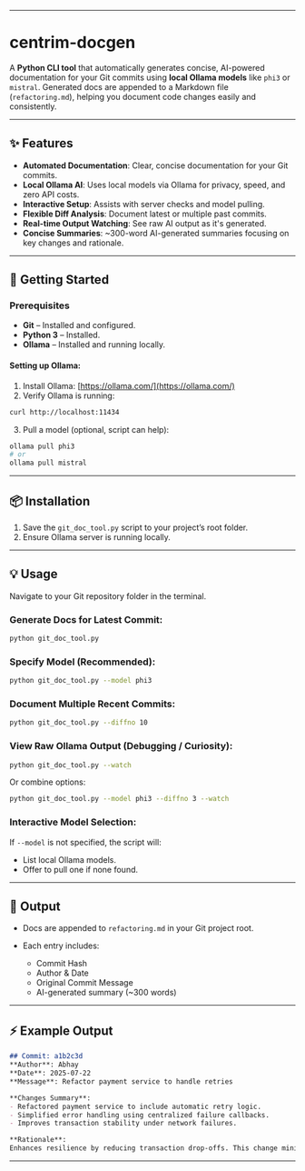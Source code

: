
---

# centrim-docgen

A **Python CLI tool** that automatically generates concise, AI-powered documentation for your Git commits using **local Ollama models** like `phi3` or `mistral`. Generated docs are appended to a Markdown file (`refactoring.md`), helping you document code changes easily and consistently.

---

## ✨ Features

* **Automated Documentation**: Clear, concise documentation for your Git commits.
* **Local Ollama AI**: Uses local models via Ollama for privacy, speed, and zero API costs.
* **Interactive Setup**: Assists with server checks and model pulling.
* **Flexible Diff Analysis**: Document latest or multiple past commits.
* **Real-time Output Watching**: See raw AI output as it's generated.
* **Concise Summaries**: \~300-word AI-generated summaries focusing on key changes and rationale.

---

## 🚀 Getting Started

### Prerequisites

* **Git** – Installed and configured.
* **Python 3** – Installed.
* **Ollama** – Installed and running locally.

#### Setting up Ollama:

1. Install Ollama: [https://ollama.com/](https://ollama.com/)
2. Verify Ollama is running:

```bash
curl http://localhost:11434
```

3. Pull a model (optional, script can help):

```bash
ollama pull phi3
# or
ollama pull mistral
```

---

## 📦 Installation

1. Save the `git_doc_tool.py` script to your project’s root folder.
2. Ensure Ollama server is running locally.

---

## 💡 Usage

Navigate to your Git repository folder in the terminal.

### Generate Docs for Latest Commit:

```bash
python git_doc_tool.py
```

### Specify Model (Recommended):

```bash
python git_doc_tool.py --model phi3
```

### Document Multiple Recent Commits:

```bash
python git_doc_tool.py --diffno 10
```

### View Raw Ollama Output (Debugging / Curiosity):

```bash
python git_doc_tool.py --watch
```

Or combine options:

```bash
python git_doc_tool.py --model phi3 --diffno 3 --watch
```

### Interactive Model Selection:

If `--model` is not specified, the script will:

* List local Ollama models.
* Offer to pull one if none found.

---

## 📄 Output

* Docs are appended to `refactoring.md` in your Git project root.
* Each entry includes:

  * Commit Hash
  * Author & Date
  * Original Commit Message
  * AI-generated summary (\~300 words)

---

## ⚡ Example Output

```markdown
## Commit: a1b2c3d
**Author**: Abhay  
**Date**: 2025-07-22  
**Message**: Refactor payment service to handle retries

**Changes Summary**:
- Refactored payment service to include automatic retry logic.
- Simplified error handling using centralized failure callbacks.
- Improves transaction stability under network failures.

**Rationale**:
Enhances resilience by reducing transaction drop-offs. This change minimizes manual retries by introducing an automated mechanism, improving user experience.
```

---
